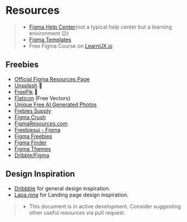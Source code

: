 # Resources

>- [Figma Help Center](https://help.figma.com/hc/en-us)(not a typical help center but a learning environment 😉)
>- [Figma Templates](https://www.figma.com/templates/)
>- Free Figma Course on [LearnUX.io](https://learnux.io/course/figma)

## Freebies
- [Official Figma Resources Page](https://www.figma.com/resources/)
- [Unsplash](https://unsplash.com) 🌄
- [FreePik](https://www.freepik.com/) 🌄
- [Flaticon](http://flaticon.com/) (Free Vectors)
- [Unique Free AI Generated Photos](https://generated.photos/)
- [Frebies Supply](https://freebiesupply.com/free-figma/)
- [Figma Crush](https://www.figmacrush.com/)
- [FigmaResources.com](https://www.figmaresources.com/)
- [Freebiesui - Figma](https://freebiesui.com/figma-freebies/)
- [Figma Freebies](https://www.figmafreebies.com/)
- [Figma Finder](https://www.figmafinder.com/)
- [Figma Themes](https://www.figmathemes.com/)
- [Dribble/Figma](https://dribbble.com/search/free%20figma)

## Design Inspiration
- [Dribbble](https://dribbble.com/) for general design inspiration.
- [Lapa.nina](https://www.lapa.ninja/) for Landing page design inspiration.

>- This document is in active development. Consider suggesting other useful resources via pull request.
